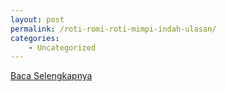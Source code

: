 ```yaml
---
layout: post
permalink: /roti-romi-roti-mimpi-indah-ulasan/
categories:
    - Uncategorized
---
```


[Baca Selengkapnya](/01)